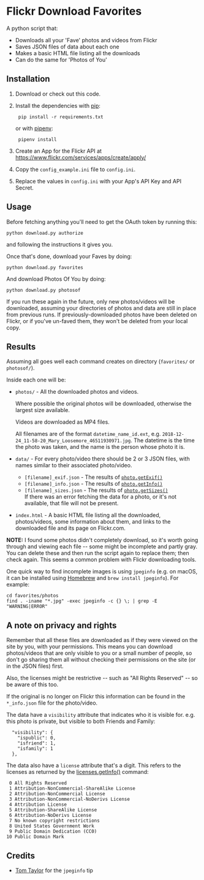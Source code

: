 # Flickr Download Favorites

A python script that:

* Downloads all your 'Fave' photos and videos from Flickr
* Saves JSON files of data about each one
* Makes a basic HTML file listing all the downloads
* Can do the same for 'Photos of You'


## Installation

1. Download or check out this code.

2. Install the dependencies with [pip][pip]:

        pip install -r requirements.txt

    or with [pipenv][pipenv]:

        pipenv install

3. Create an App for the Flickr API at https://www.flickr.com/services/apps/create/apply/

4. Copy the `config_example.ini` file to `config.ini`.

5. Replace the values in `config.ini` with your App's API Key and API Secret.

[pip]: https://pip.pypa.io/en/stable/
[pipenv]: https://pipenv.readthedocs.io/en/latest/


## Usage

Before fetching anything you'll need to get the OAuth token by running this:

    python download.py authorize

and following the instructions it gives you.

Once that's done, download your Faves by doing:

    python download.py favorites

And download Photos Of You by doing:

    python download.py photosof

If you run these again in the future, only new photos/videos will be downloaded,
assuming your directories of photos and data are still in place from previous
runs. If previously-downloaded photos have been deleted on Flickr, or if you've
un-faved them, they won't be deleted from your local copy.


## Results

Assuming all goes well each command creates on directory (`favorites/` or
`photosof/`).

Inside each one will be:

* `photos/` - All the downloaded photos and videos.

  Where possible the original photos will be downloaded, otherwise the
  largest size available.

  Videos are downloaded as MP4 files.

  All filenames are of the format `datetime_name_id.ext`, e.g.
  `2018-12-24_11-58-20_Mary_Loosemore_46511930971.jpg`. The datetime is the
  time the photo was taken, and the name is the person whose photo it is.

* `data/` - For every photo/video there should be 2 or 3 JSON files, with
  names similar to their associated photo/video.
    * `[filename]_exif.json` - The results of [`photo.getExif()`][exif]
    * `[filename]_info.json` - The results of [`photo.getInfo()`][info]
    * `[filename]_sizes.json` - The results of [`photo.getSizes()`][sizes]  
  If there was an error fetching the data for a photo, or it's not
  available, that file will not be present.

 * `index.html` - A basic HTML file listing all the downloaded,
   photos/videos, some information about them, and links to the downloaded
   file and its page on Flickr.com.

**NOTE:** I found some photos didn't completely download, so it's worth going
through and viewing each file -- some might be incomplete and partly gray.
You can delete these and then run the script again to replace them; then check
again. This seems a common problem with Flickr downloading tools.

One quick way to find incomplete images is using `jpeginfo` (e.g. on macOS,
it can be installed using [Homebrew][homebrew] and `brew install jpeginfo`). For
example:

    cd favorites/photos
    find . -iname "*.jpg" -exec jpeginfo -c {} \; | grep -E "WARNING|ERROR"

[homebrew]: https://brew.sh


## A note on privacy and rights

Remember that all these files are downloaded as if they were viewed on the site
by you, with your permissions. This means you can download photos/videos that
are only visible to you or a small number of people, so don't go sharing them
all without checking their permissions on the site (or in the JSON files) first.

Also, the licenses might be restrictive -- such as "All Rights Reserved" -- so
be aware of this too.

If the original is no longer on Flickr this information can be found in the
`*_info.json` file for the photo/video.

The data have a `visibility` attribute that indicates who it is visible for.
e.g. this photo is private, but visible to both Friends and Family:

```
  "visibility": {
    "ispublic": 0,
    "isfriend": 1,
    "isfamily": 1
  },
```

The data also have a `license` attribute that's a digit. This refers to the
licenses as returned by the [licenses.getInfo()][licenses] command:

```
 0 All Rights Reserved
 1 Attribution-NonCommercial-ShareAlike License
 2 Attribution-NonCommercial License
 3 Attribution-NonCommercial-NoDerivs License
 4 Attribution License
 5 Attribution-ShareAlike License
 6 Attribution-NoDerivs License
 7 No known copyright restrictions
 8 United States Government Work
 9 Public Domain Dedication (CC0)
10 Public Domain Mark
```

[exif]: https://www.flickr.com/services/api/flickr.photos.getExif.htm
[info]: https://www.flickr.com/services/api/flickr.photos.getInfo.htm
[sizes]: https://www.flickr.com/services/api/flickr.photos.getSizes.htm
[licenses]: https://www.flickr.com/services/api/flickr.photos.licenses.getInfo.html


## Credits

* [Tom Taylor](https://github.com/tomtaylor) for the `jpeginfo` tip
